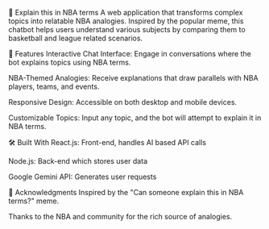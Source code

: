 🏀 Explain this in NBA terms
A web application that transforms complex topics into relatable NBA analogies. Inspired by the popular meme, this chatbot helps users understand various subjects by comparing them to basketball and league related scenarios.


📌 Features
Interactive Chat Interface: Engage in conversations where the bot explains topics using NBA terms.

NBA-Themed Analogies: Receive explanations that draw parallels with NBA players, teams, and events.

Responsive Design: Accessible on both desktop and mobile devices.

Customizable Topics: Input any topic, and the bot will attempt to explain it in NBA terms.​

🛠️ Built With
React.js: Front-end, handles AI based API calls

Node.js: Back-end which stores user data

Google Gemini API: Generates user requests

🙌 Acknowledgments
Inspired by the "Can someone explain this in NBA terms?" meme.

Thanks to the NBA and community for the rich source of analogies.​


